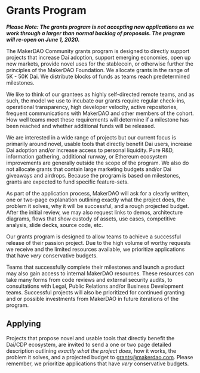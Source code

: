 # Grants Program

***Please Note: The grants program is not accepting new applications as we work through a larger than normal backlog of proposals. The program will re-open on June 1, 2020.***

The MakerDAO Community grants program is designed to directly support projects that increase Dai adoption, support emerging economies, open up new markets, provide novel uses for the stablecoin, or otherwise further the principles of the MakerDAO Foundation. We allocate grants in the range of 5K - 50K Dai. We distribute blocks of funds as teams reach predetermined milestones.

We like to think of our grantees as highly self-directed remote teams, and as such, the model we use to incubate our grants require regular check-ins, operational transparency, high developer velocity, active repositories, frequent communications with MakerDAO and other members of the cohort. How well teams meet these requirements will determine if a milestone has been reached and whether additional funds will be released.

We are interested in a wide range of projects but our current focus is primarily around novel, usable tools that directly benefit Dai users, increase Dai adoption and/or increase access to personal liquidity. Pure R&D, information gathering, additional runway, or Ethereum ecosystem improvements are generally outside the scope of the program. We also do not allocate grants that contain large marketing budgets and/or Dai giveaways and airdrops. Because the program is based on milestones, grants are expected to fund specific feature-sets.

As part of the application process, MakerDAO will ask for a clearly written, one or two-page explanation outlining exactly what the project does, the problem it solves, why it will be successful, and a rough projected budget. After the initial review, we may also request links to demos, architecture diagrams, flows that show custody of assets, use cases, competitive analysis, slide decks, source code, etc.

Our grants program is designed to allow teams to achieve a successful release of their passion project. Due to the high volume of worthy requests we receive and the limited resources available, we prioritize applications that have _very_ conservative budgets.

Teams that successfully complete their milestones and launch a product may also gain access to internal MakerDAO resources. These resources can take many forms from code reviews and external security audits, to consultations with Legal, Public Relations and/or Business Development teams. Successful projects will also be prioritized for continued granting and or possible investments from MakerDAO in future iterations of the program.

## Applying

Projects that propose novel and usable tools that directly benefit the Dai/CDP ecosystem, are invited to send a one or two page detailed description outlining *exactly what the project does*, how it works, the problem it solves, and a projected budget to grants@makerdao.com. Please remember, we prioritize applications that have _very_ conservative budgets.
